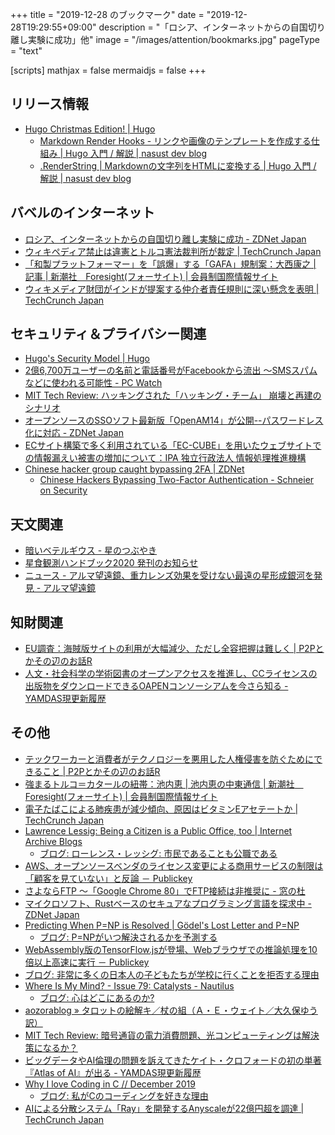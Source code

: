 +++
title = "2019-12-28 のブックマーク"
date =  "2019-12-28T19:29:55+09:00"
description = "「ロシア、インターネットからの自国切り離し実験に成功」他"
image = "/images/attention/bookmarks.jpg"
pageType = "text"

[scripts]
  mathjax = false
  mermaidjs = false
+++

## リリース情報

- [Hugo Christmas Edition! | Hugo](https://gohugo.io/news/0.62.0-relnotes/)
    - [Markdown Render Hooks - リンクや画像のテンプレートを作成する仕組み | Hugo 入門 / 解説 | nasust dev blog](https://nasust.com/hugo/tips/markdown_render_hooks/)
    - [.RenderString | Markdownの文字列をHTMLに変換する | Hugo 入門 / 解説 | nasust dev blog](https://nasust.com/hugo/functions/render_string/)

## バベルのインターネット

- [﻿ロシア、インターネットからの自国切り離し実験に成功 - ZDNet Japan](https://japan.zdnet.com/article/35147348/)
- [ウィキペディア禁止は違憲とトルコ憲法裁判所が裁定  |  TechCrunch Japan](https://jp.techcrunch.com/2019/12/27/2019-12-26-wikipedia-ban-ruled-unconstitutional-by-turkish-court/)
- [「和製プラットフォーマー」を「誤爆」する「GAFA」規制案：大西康之 | 記事 | 新潮社　Foresight(フォーサイト) | 会員制国際情報サイト](https://www.fsight.jp/articles/-/46325)
- [ウィキメディア財団がインドが提案する仲介者責任規則に深い懸念を表明  |  TechCrunch Japan](https://jp.techcrunch.com/2019/12/27/2019-12-26-wikimedia-foundation-expresses-deep-concerns-about-indias-proposed-intermediary-liability-rules/)

## セキュリティ＆プライバシー関連

- [Hugo's Security Model | Hugo](https://gohugo.io/about/security-model/)
- [2億6,700万ユーザーの名前と電話番号がFacebookから流出 ～SMSスパムなどに使われる可能性 - PC Watch](https://pc.watch.impress.co.jp/docs/news/1225/962/index.html)
- [MIT Tech Review: ハッキングされた「ハッキング・チーム」 崩壊と再建のシナリオ](https://www.technologyreview.jp/s/174329/the-fall-and-rise-of-a-spyware-empire/)
- [オープンソースのSSOソフト最新版「OpenAM14」が公開--パスワードレス化に対応 - ZDNet Japan](https://japan.zdnet.com/article/35147387/)
- [ECサイト構築で多く利用されている「EC-CUBE」を用いたウェブサイトでの情報漏えい被害の増加について：IPA 独立行政法人 情報処理推進機構](https://www.ipa.go.jp/security/announce/alert20191225.html)
- [Chinese hacker group caught bypassing 2FA | ZDNet](https://www.zdnet.com/article/chinese-hacker-group-caught-bypassing-2fa/)
    - [Chinese Hackers Bypassing Two-Factor Authentication - Schneier on Security](https://www.schneier.com/blog/archives/2019/12/chinese_hackers_1.html)

## 天文関連

- [暗いベテルギウス - 星のつぶやき](https://hpn.hatenablog.com/entry/2019/12/24/183721)
- [星食観測ハンドブック2020 発刊のお知らせ](http://astro-limovie.info/jclo/doccuments/Handbook/)
- [ニュース - アルマ望遠鏡、重力レンズ効果を受けない最遠の星形成銀河を発見 - アルマ望遠鏡](https://alma-telescope.jp/news/mambo9-201912)

## 知財関連

- [EU調査：海賊版サイトの利用が大幅減少、ただし全容把握は難しく | P2Pとかその辺のお話R](https://p2ptk.org/copyright/2887)
- [人文・社会科学の学術図書のオープンアクセスを推進し、CCライセンスの出版物をダウンロードできるOAPENコンソーシアムを今さら知る - YAMDAS現更新履歴](https://yamdas.hatenablog.com/entry/20191227/oapen)

## その他

- [テックワーカーと消費者がテクノロジーを悪用した人権侵害を防ぐためにできること | P2Pとかその辺のお話R](https://p2ptk.org/privacy/2829)
- [強まるトルコ＝カタールの紐帯：池内恵 | 池内恵の中東通信 | 新潮社　Foresight(フォーサイト) | 会員制国際情報サイト](https://www.fsight.jp/articles/-/46290)
- [電子たばこによる肺疾患が減少傾向、原因はビタミンEアセテートか  |  TechCrunch Japan](https://jp.techcrunch.com/2019/12/22/2019-12-20-vape-lung-is-on-the-decline-as-cdc-report-fixes-blame-on-oily-additive/)
- [Lawrence Lessig: Being a Citizen is a Public Office, too | Internet Archive Blogs](https://blog.archive.org/2019/12/20/lawrence-lessig-being-a-citizen-is-a-public-office-too/)
    - [ブログ: ローレンス・レッシグ: 市民であることも公職である](https://okuranagaimo.blogspot.com/2019/12/blog-post_77.html)
- [AWS、オープンソースベンダのライセンス変更による商用サービスの制限は「顧客を見ていない」と反論 － Publickey](https://www.publickey1.jp/blog/19/aws_5.html)
- [さよならFTP ～「Google Chrome 80」でFTP接続は非推奨に - 窓の杜](https://forest.watch.impress.co.jp/docs/news/1225934.html)
- [マイクロソフト、Rustベースのセキュアなプログラミング言語を探求中 - ZDNet Japan](https://japan.zdnet.com/article/35146475/)
- [Predicting When P=NP is Resolved | Gödel's Lost Letter and P=NP](https://rjlipton.wordpress.com/2019/12/22/predicting-when-pnp-is-resolved/)
    - [ブログ: P=NPがいつ解決されるかを予測する](https://okuranagaimo.blogspot.com/2019/12/pnp.html)
- [WebAssembly版のTensorFlow.jsが登場、Webブラウザでの推論処理を10倍以上高速に実行 － Publickey](https://www.publickey1.jp/blog/19/webassemblytensorflowjsweb100.html)
- [ブログ: 非常に多くの日本人の子どもたちが学校に行くことを拒否する理由](https://okuranagaimo.blogspot.com/2019/12/blog-post_24.html)
- [Where Is My Mind? - Issue 79: Catalysts - Nautilus](http://nautil.us/issue/79/catalysts/where-is-my-mind)
    - [ブログ: 心はどこにあるのか?](https://okuranagaimo.blogspot.com/2019/12/blog-post_23.html)
- [aozorablog » タロットの絵解キ／杖の組（Ａ・Ｅ・ウェイト／大久保ゆう訳）](https://www.aozora.gr.jp/aozorablog/?p=4314)
- [MIT Tech Review: 暗号通貨の電力消費問題、光コンピューティングは解決策になるか？](https://www.technologyreview.jp/s/173410/can-photonic-chips-save-bitcoin/)
- [ビッグデータやAI倫理の問題を訴えてきたケイト・クロフォードの初の単著『Atlas of AI』が出る - YAMDAS現更新履歴](https://yamdas.hatenablog.com/entry/20191227/atas-of-ai)
- [Why I love Coding in C // December 2019](https://lord-left.github.io/posts/love-coding-c.html)
    - [ブログ: 私がCのコーディングを好きな理由](https://okuranagaimo.blogspot.com/2019/12/c.html)
- [AIによる分散システム「Ray」を開発するAnyscaleが22億円超を調達  |  TechCrunch Japan](https://jp.techcrunch.com/2019/12/27/2019-12-17-anyscale-ray-project-distributed-computing-a16z/)
